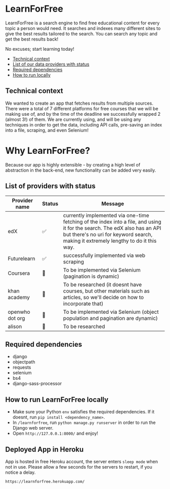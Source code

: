 # LearnForFree

LearnForFree is a search engine to find free educational content for every topic a person would need.
It searches and indexes many different sites to give the best results tailored to the search.
You can search any topic and get the best results back!

No excuses; start learning today!

- [Technical context](#technical-context)
- [List of our data providers with status](#list-of-providers-with-status)
- [Required dependencies](#required-dependencies)
- [How to run locally](#how-to-run-learnforfree-locally)

## Technical context

We wanted to create an app that fetches results from multiple sources. There were a total of 7 different platforms
for free courses that we will be making use of, and by the time of the deadline we successfully wrapped 2 (almost 3!)
of them. We are currently using, and will be using any techniques in order to get the data, including API calls,
pre-saving an index into a file, scraping, and even Selenium!

# Why LearnForFree?

Because our app is highly extensible - by creating a high level of abstraction in the back-end, new functionality can be added very easily.

## List of providers with status

Provider name | Status | Message
------- | ---- | -------------
edX | :white_check_mark: | currently implemented via one-time fetching of the index into a file, and using it for the search. The edX also has an API but there's no uri for keyword search, making it extremely lengthy to do it this way.
Futurelearn | :white_check_mark: | successfully implemented via web scraping
Coursera | :large_blue_diamond: | To be implemented via Selenium (pagination is dynamic)
khan academy | :large_blue_diamond: | To be researched (it doesnt have courses, but other materials such as articles, so we'll decide on how to incorporate that)
openwho dot org | :large_blue_diamond: | To be implemented via Selenium (object population and pagination are dynamic)
alison | :large_blue_diamond: | To be researched

## Required dependencies

- django
- objectpath
- requests
- selenium
- bs4
- django-sass-processor

## How to run LearnForFree locally

- Make sure your Python `env` satisfies the required dependencies. If it doesnt, run `pip install <dependency_name>`.
- In `/learnforfree`, run `python manage.py runserver` in order to run the Django web server.
- Open `http://127.0.0.1:8000/` and enjoy!

## Deployed App in Heroku

App is hosted in free Heroku account, the server enters `sleep mode` when not in use. Please allow a few seconds for the servers to restart, if you notice a delay.

` https://learnforfree.herokuapp.com/ `
